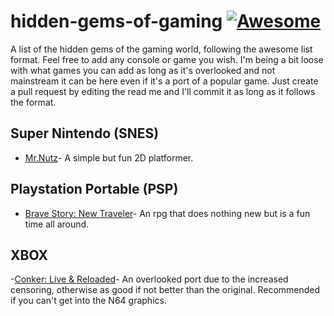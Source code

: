 # hidden-gems-of-gaming [![Awesome](https://cdn.rawgit.com/sindresorhus/awesome/d7305f38d29fed78fa85652e3a63e154dd8e8829/media/badge.svg)](https://github.com/sindresorhus/awesome)
A list of the hidden gems of the gaming world, following the awesome list format. Feel free to add any console or game you wish. I'm being a bit loose with what games you can add as long as it's overlooked and not mainstream it can be here even if it's a port of a popular game. Just create a pull request by editing the read me and I'll commit it as long as it follows the format.
## Super Nintendo (SNES)
- [Mr.Nutz](https://en.wikipedia.org/wiki/Mr._Nutz)- A simple but fun 2D platformer.

## Playstation Portable (PSP)
- [Brave Story: New Traveler](https://en.wikipedia.org/wiki/Brave_Story:_New_Traveler)- An rpg that does nothing new but is a fun time all around.

## XBOX
-[Conker: Live & Reloaded](https://en.wikipedia.org/wiki/Conker:_Live_%26_Reloaded)- An overlooked port due to the increased censoring, otherwise as good if not better than the original. Recommended if you can't get into the N64 graphics.
